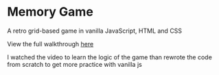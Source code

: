 # Memory Game
A retro grid-based game in vanilla JavaScript, HTML and CSS

View the full walkthrough [here](https://www.youtube.com/channel/UC5DNytAJ6_FISueUfzZCVsw) 

I watched the video to learn the logic of the game than rewrote the code from scratch to get more practice with vanilla js